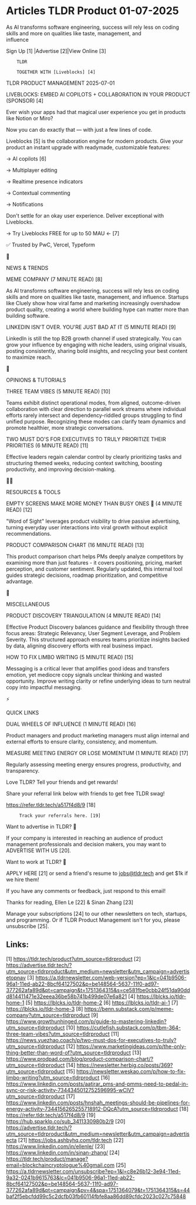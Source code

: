 # Articles TLDR Product 01-07-2025

As AI transforms software engineering, success will rely less on
coding skills and more on qualities like taste, management, and
influence ‌ ‌ ‌ ‌ ‌ ‌ ‌ ‌ ‌ ‌ ‌ ‌ ‌ ‌ ‌ ‌ ‌ ‌ ‌ ‌ ‌ ‌ ‌ ‌ ‌ ‌  ‌ ‌ ‌ ‌ ‌ ‌ ‌ ‌ ‌ ‌ ‌ ‌ ‌ ‌ ‌ ‌ ‌ ‌ ‌ ‌ ‌ ‌ ‌ ‌ ‌ ‌ 


 Sign Up [1] |Advertise [2]|View Online [3] 

		TLDR 

		TOGETHER WITH [Liveblocks] [4]

TLDR PRODUCT MANAGEMENT 2025-07-01

 LIVEBLOCKS: EMBED AI COPILOTS + COLLABORATION IN YOUR PRODUCT
(SPONSOR) [4] 

 Ever wish your apps had that magical user experience you get in
products like Notion or Miro?

Now you can do exactly that — with just a few lines of code.

Liveblocks [5] is the collaboration engine for modern products. Give
your product an instant upgrade with readymade, customizable features:

→ AI copilots [6]

→ Multiplayer editing

→ Realtime presence indicators

→ Contextual commenting

→ Notifications

Don't settle for an okay user experience. Deliver exceptional with
Liveblocks.

→ Try Liveblocks FREE for up to 50 MAU ← [7]

✅ Trusted by PwC, Vercel, Typeform

📱 

NEWS & TRENDS

 MEME COMPANY (7 MINUTE READ) [8] 

 As AI transforms software engineering, success will rely less on
coding skills and more on qualities like taste, management, and
influence. Startups like Cluely show how viral fame and marketing
increasingly overshadow product quality, creating a world where
building hype can matter more than building software. 

 LINKEDIN ISN'T OVER. YOU'RE JUST BAD AT IT (5 MINUTE READ) [9] 

 LinkedIn is still the top B2B growth channel if used strategically.
You can grow your influence by engaging with niche leaders, using
original visuals, posting consistently, sharing bold insights, and
recycling your best content to maximize reach. 

🚀 

OPINIONS & TUTORIALS

 THREE TEAM VIBES (5 MINUTE READ) [10] 

 Teams exhibit distinct operational modes, from aligned,
outcome-driven collaboration with clear direction to parallel work
streams where individual efforts rarely intersect and
dependency-riddled groups struggling to find unified purpose.
Recognizing these modes can clarify team dynamics and promote
healthier, more strategic conversations. 

 TWO MUST DO'S FOR EXECUTIVES TO TRULY PRIORITIZE THEIR PRIORITIES (6
MINUTE READ) [11] 

 Effective leaders regain calendar control by clearly prioritizing
tasks and structuring themed weeks, reducing context switching,
boosting productivity, and improving decision-making. 

🧑‍💻 

RESOURCES & TOOLS

 EMPTY SCREENS MAKE MORE MONEY THAN BUSY ONES 📱 (4 MINUTE READ)
[12] 

 "Word of Sight" leverages product visibility to drive passive
advertising, turning everyday user interactions into viral growth
without explicit recommendations. 

 PRODUCT COMPARISON CHART (16 MINUTE READ) [13] 

 This product comparison chart helps PMs deeply analyze competitors by
examining more than just features - it covers positioning, pricing,
market perception, and customer sentiment. Regularly updated, this
internal tool guides strategic decisions, roadmap prioritization, and
competitive advantage. 

🎁 

MISCELLANEOUS

 PRODUCT DISCOVERY TRIANGULATION (4 MINUTE READ) [14] 

 Effective Product Discovery balances guidance and flexibility through
three focus areas: Strategic Relevancy, User Segment Leverage, and
Problem Severity. This structured approach ensures teams prioritize
insights backed by data, aligning discovery efforts with real business
impact. 

 HOW TO FIX LIMBO WRITING (5 MINUTE READ) [15] 

 Messaging is a critical lever that amplifies good ideas and transfers
emotion, yet mediocre copy signals unclear thinking and wasted
opportunity. Improve writing clarity or refine underlying ideas to
turn neutral copy into impactful messaging. 

⚡ 

QUICK LINKS

 DUAL WHEELS OF INFLUENCE (1 MINUTE READ) [16] 

 Product managers and product marketing managers must align internal
and external efforts to ensure clarity, consistency, and momentum. 

 MEASURE MEETING ENERGY OR LOSE MOMENTUM (1 MINUTE READ) [17] 

 Regularly assessing meeting energy ensures progress, productivity,
and transparency. 

Love TLDR? Tell your friends and get rewards!

 Share your referral link below with friends to get free TLDR swag! 

 https://refer.tldr.tech/a517f4d8/9 [18] 

		 Track your referrals here. [19] 

Want to advertise in TLDR? 📰

 If your company is interested in reaching an audience of product
management professionals and decision makers, you may want to
ADVERTISE WITH US [20]. 

Want to work at TLDR? 💼

 APPLY HERE [21] or send a friend's resume to jobs@tldr.tech and get
$1k if we hire them! 

 If you have any comments or feedback, just respond to this email! 

Thanks for reading, 
Ellen Le [22] & Sinan Zhang [23] 

 Manage your subscriptions [24] to our other newsletters on tech,
startups, and programming. Or if TLDR Product Management isn't for
you, please unsubscribe [25]. 

 

Links:
------
[1] https://tldr.tech/product?utm_source=tldrproduct
[2] https://advertise.tldr.tech/?utm_source=tldrproduct&utm_medium=newsletter&utm_campaign=advertisetopnav
[3] https://a.tldrnewsletter.com/web-version?ep=1&lc=041b9506-96a1-11ed-ab22-8bcf64127502&p=be148564-5637-11f0-ad97-377262afa89d&pt=campaign&t=1751364315&s=ce581fbe0cbb24f51da90ddd814411471e32eeea36be58b741b499de07e6a821
[4] https://lblcks.io/tldr-home-1
[5] https://lblcks.io/tldr-home-2
[6] https://lblcks.io/tldr-ai-1
[7] https://lblcks.io/tldr-home-3
[8] https://benn.substack.com/p/meme-company?utm_source=tldrproduct
[9] https://www.growthunhinged.com/p/guide-to-mastering-linkedin?utm_source=tldrproduct
[10] https://cutlefish.substack.com/p/tbm-364-three-team-vibes?utm_source=tldrproduct
[11] https://news.yuezhao.coach/p/two-must-dos-for-executives-to-truly?utm_source=tldrproduct
[12] https://www.marketingideas.com/p/the-only-thing-better-than-word-of?utm_source=tldrproduct
[13] https://www.prodpad.com/blog/product-comparison-chart/?utm_source=tldrproduct
[14] https://newsletter.herbig.co/posts/369?utm_source=tldrproduct
[15] https://newsletter.weskao.com/p/how-to-fix-limbo-writing?utm_source=tldrproduct
[16] https://www.linkedin.com/posts/aatirar_pms-and-pmms-need-to-pedal-in-sync-or-risk-activity-7344345012752596995-wCIV?utm_source=tldrproduct
[17] https://www.linkedin.com/posts/hnshah_meetings-should-be-pipelines-for-energy-activity-7344156265255718912-DQcA?utm_source=tldrproduct
[18] https://refer.tldr.tech/a517f4d8/9
[19] https://hub.sparklp.co/sub_3411330980b2/9
[20] https://advertise.tldr.tech/?utm_source=tldrproduct&utm_medium=newsletter&utm_campaign=advertisecta
[21] https://jobs.ashbyhq.com/tldr.tech
[22] https://www.linkedin.com/in/ellenle/
[23] https://www.linkedin.com/in/sinan-zhang/
[24] https://tldr.tech/product/manage?email=blockchaincryptologue%40gmail.com
[25] https://a.tldrnewsletter.com/unsubscribe?ep=1&l=c8e26b12-3e94-11ed-9a32-0241b9615763&lc=041b9506-96a1-11ed-ab22-8bcf64127502&p=be148564-5637-11f0-ad97-377262afa89d&pt=campaign&pv=4&spa=1751364079&t=1751364315&s=44baf2f5ebcfdd99c5c2dcfb03fb60114fbfe8aa86dd89cfdc2023c027c75848